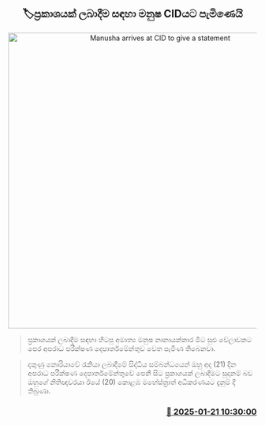 <p align='center'><b><h2 align='center' title='Manusha arrives at CID to give a statement'>🏷ප්‍රකාශයක් ලබාදීම සඳහා මනුෂ CIDයට පැමිණෙයි</h2></b></p>
<p align='center'><img src='https://helakuru.sgp1.cdn.digitaloceanspaces.com/esana/images/lib/cid[1].jpg' width='600' alt='Manusha arrives at CID to give a statement'></p>

> ප්‍රකාශයක් ලබාදීම සඳහා හිටපු අමාත්‍ය මනුෂ නානායක්කාර මීට සුළු වේලාවකට පෙර අපරාධ පරීක්ෂණ දෙපාර්තමේන්තුව වෙත පැමිණ තිබෙනවා.

> දකුණු කොරියාවේ රැකියා ලබාදීමේ සිද්ධිය සම්බන්ධයෙන් ඔහු අද (21) දින අපරාධ පරීක්ෂණ දෙපාර්තමේන්තුවේ පෙනී සිට ප්‍රකාශයක් ලබාදීමට සූදානම් බව ඔහුගේ නීතිඥවරයා ඊයේ (20) කොළඹ මහේස්ත්‍රාත් අධිකරණයට දැනුම් දී තිබුණා.



<h3 align='right'><a href='https://www.helakuru.lk/esana/p/106749/'>📅 2025-01-21 10:30:00</a></h3>
